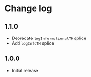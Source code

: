 # Change log

## 1.1.0

* Deprecate `logInformationalTH` splice
* Add `logInfoTH` splice

## 1.0.0

* Initial release

